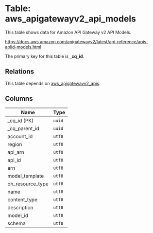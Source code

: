 # Table: aws_apigatewayv2_api_models

This table shows data for Amazon API Gateway v2 API Models.

https://docs.aws.amazon.com/apigatewayv2/latest/api-reference/apis-apiid-models.html

The primary key for this table is **_cq_id**.

## Relations

This table depends on [aws_apigatewayv2_apis](aws_apigatewayv2_apis.md).

## Columns

| Name          | Type          |
| ------------- | ------------- |
|_cq_id (PK)|`uuid`|
|_cq_parent_id|`uuid`|
|account_id|`utf8`|
|region|`utf8`|
|api_arn|`utf8`|
|api_id|`utf8`|
|arn|`utf8`|
|model_template|`utf8`|
|oh_resource_type|`utf8`|
|name|`utf8`|
|content_type|`utf8`|
|description|`utf8`|
|model_id|`utf8`|
|schema|`utf8`|